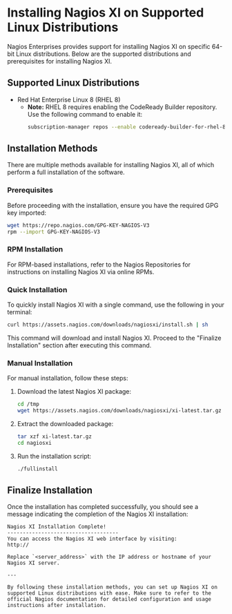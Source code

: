 # Installing Nagios XI on Supported Linux Distributions

Nagios Enterprises provides support for installing Nagios XI on specific 64-bit Linux distributions. Below are the supported distributions and prerequisites for installing Nagios XI.

## Supported Linux Distributions

- Red Hat Enterprise Linux 8 (RHEL 8)
  - **Note:** RHEL 8 requires enabling the CodeReady Builder repository. Use the following command to enable it:
    ```bash
    subscription-manager repos --enable codeready-builder-for-rhel-8-x86_64-rpms
    ```

## Installation Methods

There are multiple methods available for installing Nagios XI, all of which perform a full installation of the software.

### Prerequisites

Before proceeding with the installation, ensure you have the required GPG key imported:
```bash
wget https://repo.nagios.com/GPG-KEY-NAGIOS-V3
rpm --import GPG-KEY-NAGIOS-V3
```

### RPM Installation

For RPM-based installations, refer to the Nagios Repositories for instructions on installing Nagios XI via online RPMs.

### Quick Installation

To quickly install Nagios XI with a single command, use the following in your terminal:
```bash
curl https://assets.nagios.com/downloads/nagiosxi/install.sh | sh
```
This command will download and install Nagios XI. Proceed to the "Finalize Installation" section after executing this command.

### Manual Installation

For manual installation, follow these steps:

1. Download the latest Nagios XI package:
   ```bash
   cd /tmp
   wget https://assets.nagios.com/downloads/nagiosxi/xi-latest.tar.gz
   ```

2. Extract the downloaded package:
   ```bash
   tar xzf xi-latest.tar.gz
   cd nagiosxi
   ```

3. Run the installation script:
   ```bash
   ./fullinstall
   ```

## Finalize Installation

Once the installation has completed successfully, you should see a message indicating the completion of the Nagios XI installation:

```
Nagios XI Installation Complete!
------------------------------------
You can access the Nagios XI web interface by visiting:
http://

Replace `<server_address>` with the IP address or hostname of your Nagios XI server.

---

By following these installation methods, you can set up Nagios XI on supported Linux distributions with ease. Make sure to refer to the official Nagios documentation for detailed configuration and usage instructions after installation.